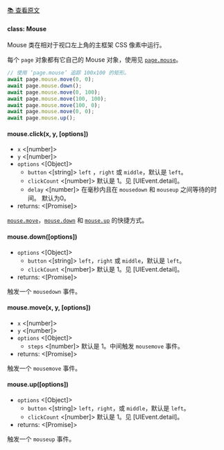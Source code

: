 [📚 查看原文](//github.com/GoogleChrome/puppeteer/blob/master/docs/api.md#class-mouse)

#### class: Mouse

Mouse 类在相对于视口左上角的主框架 CSS 像素中运行。

每个 `page` 对象都有它自己的 Mouse 对象，使用见 [`page.mouse`](#pagemouse)。

```js
// 使用 ‘page.mouse’ 追踪 100x100 的矩形。
await page.mouse.move(0, 0);
await page.mouse.down();
await page.mouse.move(0, 100);
await page.mouse.move(100, 100);
await page.mouse.move(100, 0);
await page.mouse.move(0, 0);
await page.mouse.up();
```

#### mouse.click(x, y, [options])
- `x` <[number]>
- `y` <[number]>
- `options` <[Object]>
  - `button` <[string]> `left` ，`right` 或 `middle`，默认是 `left`。
  - `clickCount` <[number]> 默认是 1。见 [UIEvent.detail]。
  - `delay` <[number]> 在毫秒内且在 `mousedown` 和 `mouseup` 之间等待的时间。 默认为0。
- returns: <[Promise]>

[`mouse.move`](#mousemovex-y-options)，[`mouse.down`](#mousedownoptions) 和 [`mouse.up`](#mouseupoptions) 的快捷方式。

#### mouse.down([options])
- `options` <[Object]>
  - `button` <[string]> `left`，`right` 或 `middle`，默认是 `left`。
  - `clickCount` <[number]> 默认是 1。见 [UIEvent.detail]。
- returns: <[Promise]>

触发一个 `mousedown` 事件。

#### mouse.move(x, y, [options])
- `x` <[number]>
- `y` <[number]>
- `options` <[Object]>
  - `steps` <[number]> 默认是 1。中间触发 `mousemove` 事件。
- returns: <[Promise]>

触发一个 `mousemove` 事件。

#### mouse.up([options])
- `options` <[Object]>
  - `button` <[string]> `left`，`right`，或 `middle`，默认是 `left`。
  - `clickCount` <[number]> 默认是 1。见 [UIEvent.detail]。
- returns: <[Promise]>

触发一个 `mouseup` 事件。

